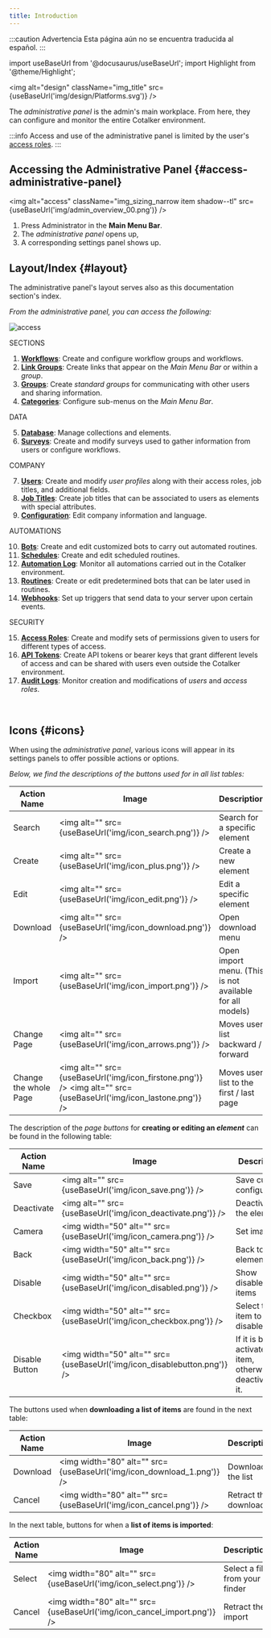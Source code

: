```yaml
---
title: Introduction
---
```


:::caution Advertencia
Esta página aún no se encuentra traducida al español.
:::

import useBaseUrl from '@docusaurus/useBaseUrl';
import Highlight from '@theme/Highlight';

<img alt="design" className="img_title" src={useBaseUrl('img/design/Platforms.svg')} />
<br/>

The _administrative panel_ is the admin's main workplace. From here, they can configure and monitor the entire Cotalker environment.

:::info
Access and use of the administrative panel is limited by the user's [access roles](/docs/documentation/admin/admin_accessrole).
:::

## Accessing the Administrative Panel {#access-administrative-panel}

<img alt="access" className="img_sizing_narrow item shadow--tl" src={useBaseUrl('img/admin_overview_00.png')} />
<br/>

1. Press <span className="badge badge--primary">Administrator</span> in the **Main Menu Bar**.
2. The _administrative panel_ opens up, 
3. A corresponding settings panel shows up.





<div className="container alert alert--secondary">
<div className="row">
<div className="col col--12">

## Layout/Index {#layout}

The administrative panel's layout serves also as this documentation section's index.

_From the administrative panel, you can access the following:_

</div>
</div>
<div className="row">
<div className="col col--6">
<img alt="access" className="img_sizing_narrow item shadow--lw" src={useBaseUrl('img/admin_overview_01.png')} />
<br/>
</div>
<div className="col col--6">

<span className="hero__subtitle">SECTIONS</span>

  1. [**Workflows**](/docs/documentation/admin/workflows/admin_workflow_overview): Create and configure workflow groups and workflows.
  2. [**Link Groups**](/docs/documentation/admin/admin_links): Create links that appear on the _Main Menu Bar_ or within a _group_.
  3. [**Groups**](/docs/documentation/admin/admin_group): Create _standard groups_ for communicating with other users and sharing information.
  4. [**Categories**](/docs/documentation/admin/admin_categories): Configure sub-menus on the _Main Menu Bar_.

<span className="hero__subtitle">DATA</span>

  5. [**Database**](/docs/documentation/admin/database/admin_database_overview): Manage collections and elements.
  6. [**Surveys**](/docs/documentation/admin/survey/survey_overview): Create and modify surveys used to gather information from users or configure workflows.

<span className="hero__subtitle">COMPANY</span>

  7. [**Users**](/docs/documentation/admin/users): Create and modify _user profiles_ along with their access roles, job titles, and additional fields.
  8. [**Job Titles**](/docs/documentation/admin/admin_jobtitles): Create job titles that can be associated to users as elements with special attributes.
  9. [**Configuration**](/docs/documentation/admin/admin_company): Edit company information and language.

<span className="hero__subtitle">AUTOMATIONS</span>

  10. [**Bots**](/docs/documentation/admin/admin_bots): Create and edit customized bots to carry out automated routines.
  11. [**Schedules**](/docs/documentation/admin/admin_bots): Create and edit scheduled routines.
  12. [**Automation Log**](/docs/documentation/automation/automation_log): Monitor all automations carried out in the Cotalker environment.
  13. [**Routines**](/docs/documentation/admin/routines): Create or edit predetermined bots that can be later used in routines.
  14. [**Webhooks**](/docs/documentation/admin/admin_webhooks): Set up triggers that send data to your server upon certain events.

<span className="hero__subtitle">SECURITY</span>

  15. [**Access Roles**](/docs/documentation/admin/admin_accessrole): Create and modify sets of permissions given to users for different types of access.
  16. [**API Tokens**](/docs/documentation/admin/admin_token): Create API tokens or bearer keys that grant different levels of access and can be shared with users even outside the Cotalker environment.
  17. [**Audit Logs**](/docs/documentation/admin/admin_auditlogs): Monitor creation and modifications of _users_ and _access roles_.

</div>

</div>
</div>
<br/>

## Icons {#icons}
When using the _administrative panel_, various icons will appear in its settings panels to offer possible actions or options.


_Below, we find the descriptions of the buttons used for in all list tables:_

| Action Name | Image | Description |
| ---- | ----- | ----------- |
| Search | <img alt="" src={useBaseUrl('img/icon_search.png')} /> | Search for a specific element |
| Create | <img alt="" src={useBaseUrl('img/icon_plus.png')} /> | Create a new element |
| Edit | <img alt="" src={useBaseUrl('img/icon_edit.png')} /> | Edit a specific element |
| Download | <img alt="" src={useBaseUrl('img/icon_download.png')} /> | Open download menu|
| Import | <img alt="" src={useBaseUrl('img/icon_import.png')} /> | Open import menu. (This is not available for all models) |
| Change Page | <img alt="" src={useBaseUrl('img/icon_arrows.png')} /> | Moves user list backward / forward |
| Change the whole Page | <img alt="" src={useBaseUrl('img/icon_firstone.png')} /> <img alt="" src={useBaseUrl('img/icon_lastone.png')} /> | Moves user list to the first / last page |



The description of the _page buttons_ for **creating or editing an _element_** can be found in the following table:

| Action Name | Image | Description |
| ---- | ----- | ----------- |
| Save | <img alt="" src={useBaseUrl('img/icon_save.png')} /> | Save current configuration |
| Deactivate | <img alt="" src={useBaseUrl('img/icon_deactivate.png')} /> | Deactivate the element |
| Camera | <img width="50" alt="" src={useBaseUrl('img/icon_camera.png')} /> | Set image |
| Back | <img width="50" alt="" src={useBaseUrl('img/icon_back.png')} /> | Back to all elements list |
| Disable | <img width="50" alt="" src={useBaseUrl('img/icon_disabled.png')} /> | Show disabled items |
| Checkbox | <img width="50" alt="" src={useBaseUrl('img/icon_checkbox.png')} /> | Select the item to disable |
| Disable Button | <img width="50" alt="" src={useBaseUrl('img/icon_disablebutton.png')} /> | If it is blue, it activates the item, otherwise it deactivates it. |


The buttons used when **downloading a list of items** are found in the next table:

| Action Name | Image | Description |
| ---- | ----- | ----------- |
| Download | <img width="80" alt="" src={useBaseUrl('img/icon_download_1.png')} /> | Download the list |
| Cancel | <img width="80" alt="" src={useBaseUrl('img/icon_cancel.png')} /> | Retract the download |


In the next table, buttons for when a **list of items is imported**:

| Action Name | Image | Description |
| ---- | ----- | ----------- |
| Select | <img width="80" alt="" src={useBaseUrl('img/icon_select.png')} /> | Select a file from your finder |
| Cancel | <img width="80" alt="" src={useBaseUrl('img/icon_cancel_import.png')} /> | Retract the import |


